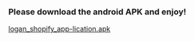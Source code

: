 ### Please download the android APK and enjoy!
[logan_shopify_app-lication.apk](https://github.com/LoganSchinbeckler/logan_shopify_app-lication/blob/master/shopify_app-lication.apk)
